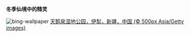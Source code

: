 
**冬季仙境中的精灵**

![bing-wallpaper](https://www.bing.com/th?id=OHR.WinterSolstice2023_ZH-CN4450201916_1920x1080.jpg)
[天鹅泉湿地公园，伊犁，新疆，中国 (© 500px Asia/Getty images)](https://www.bing.com/search?q=%E6%96%B0%E7%96%86%E5%A4%A9%E9%B9%85%E6%B3%89%E6%B9%BF%E5%9C%B0%E5%85%AC%E5%9B%AD&amp;form=hpcapt&amp;mkt=zh-cn)
  